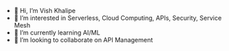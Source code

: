 - 👋 Hi, I’m Vish Khalipe
- 👀 I’m interested in Serverless, Cloud Computing, APIs, Security, Service Mesh
- 🌱 I’m currently learning AI/ML
- 💞️ I’m looking to collaborate on API Management

<!---
vish-k/vish-k is a ✨ special ✨ repository because its `README.md` (this file) appears on your GitHub profile.
You can click the Preview link to take a look at your changes.
--->
